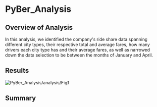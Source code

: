 # PyBer_Analysis

## Overview of Analysis
In this analysis, we identified the company's ride share data spanning different city types, their respective total and average fares, how many drivers each city type has and their average fares, as well as narrowed down the data selection to be between the months of January and April.

## Results
![PyBer_Analysis/analysis/Fig1](Fig1.png)


## Summary
